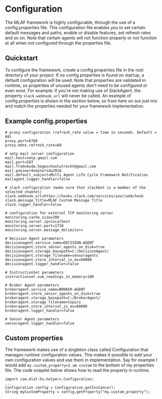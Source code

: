 # Configuration
The MLAF framework is highly configurable, through the use of a config.properties file. This configuration file enables you to set 
certain default messages and paths, enable or disable features, set refresh rates and so on. Note that certain agents will not function
properly or not function at all when not configured through the properties file. 

## Quickstart
To configure the framework, create a config.properties file in the root directory of your project. If no config.properties is found on startup,
a default configuration will be used. Note that properties are validated in runtime, so properties of unused agents don't need to be configured 
or even exist. For example: if you're not making use of SlackAgent, the property ```slack.webhook_url``` will never be called.
An example of config.properties is shown in the section below, so from here on out just mix and match the properties needed for your framework implementation.

## Example config.properties
```
# proxy configuration (refresh_rate value = time in seconds. Default = 60)
proxy.port=6789
proxy.mdns.refresh_rate=60

# smtp mail server configuration
mail.host=smtp.gmail.com
mail.port=587
mail.from=msda.hogeschoolutrecht@gmail.com
mail.password=minorsda2018
mail.default_subject=Multi Agent Life Cycle Framework Notification
mailagent.logger_handler=false

# slack configuration (make sure that slackbot is a member of the selected channel)
slack.webhook_url=https://hooks.slack.com/services/your/web/hook
slack.message_title=MLAF Custom Message Title
slack.logger_handler=false

# configuration for external TCP monitoring server
monitoring.cache_size=200
monitoring.server.ip=localhost
monitoring.server.port=1738
monitoring.server.message_delimiter=

# Decision Agent parameters
decisionagent.service_name=DECISION-AGENT
decisionagent.store_sensor_agents_on_disk=true
decisionagent.storage_basepath=C:/DecisionAgent/
decisionagent.storage_filename=sensoragents
decisionagent.store_interval_in_ms=60000
decisionagent.logger_handler=false

# InstructionSet parameters
instructionset.num_readings_in_memory=100

# Broker Agent parameters
brokeragent.service_name=BROKER-AGENT
brokeragent.store_sensor_agents_on_disk=true
brokeragent.storage_basepath=C:/BrokerAgent/
brokeragent.storage_filename=topics
brokeragent.store_interval_in_ms=60000
brokeragent.logger_handler=false

# Sensor Agent parameters
sensoragent.logger_handler=false
```
## Custom properties
The framework makes use of a singleton class called Configuration that manages runtime configuration values. This makes it possible to add your own configuration values and use them in implementation. Say for example I would add ```my.custom_property=I am custom``` to the bottom of my properties file. The code snipplet below shows how to read the property in runtime.

```
import com.mlaf.hu.helpers.Configuration;
...
Configuration config = Configuration.getInstance();
String myCustomProperty = config.getProperty("my.custom_property");
```
